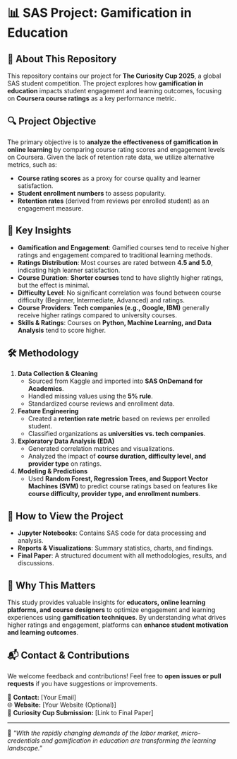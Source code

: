 # 📊 SAS Project: Gamification in Education

## 🎯 About This Repository
This repository contains our project for **The Curiosity Cup 2025**, a global SAS student competition. The project explores how **gamification in education** impacts student engagement and learning outcomes, focusing on **Coursera course ratings** as a key performance metric.

## 🔍 Project Objective
The primary objective is to **analyze the effectiveness of gamification in online learning** by comparing course rating scores and engagement levels on Coursera. Given the lack of retention rate data, we utilize alternative metrics, such as:
- **Course rating scores** as a proxy for course quality and learner satisfaction.
- **Student enrollment numbers** to assess popularity.
- **Retention rates** (derived from reviews per enrolled student) as an engagement measure.

## 📌 Key Insights
- **Gamification and Engagement**: Gamified courses tend to receive higher ratings and engagement compared to traditional learning methods.
- **Ratings Distribution**: Most courses are rated between **4.5 and 5.0**, indicating high learner satisfaction.
- **Course Duration**: **Shorter courses** tend to have slightly higher ratings, but the effect is minimal.
- **Difficulty Level**: No significant correlation was found between course difficulty (Beginner, Intermediate, Advanced) and ratings.
- **Course Providers**: **Tech companies (e.g., Google, IBM)** generally receive higher ratings compared to university courses.
- **Skills & Ratings**: Courses on **Python, Machine Learning, and Data Analysis** tend to score higher.

## 🛠 Methodology
1. **Data Collection & Cleaning**
   - Sourced from Kaggle and imported into **SAS OnDemand for Academics**.
   - Handled missing values using the **5% rule**.
   - Standardized course reviews and enrollment data.
2. **Feature Engineering**
   - Created a **retention rate metric** based on reviews per enrolled student.
   - Classified organizations as **universities vs. tech companies**.
3. **Exploratory Data Analysis (EDA)**
   - Generated correlation matrices and visualizations.
   - Analyzed the impact of **course duration, difficulty level, and provider type** on ratings.
4. **Modeling & Predictions**
   - Used **Random Forest, Regression Trees, and Support Vector Machines (SVM)** to predict course ratings based on features like **course difficulty, provider type, and enrollment numbers**.

## 📂 How to View the Project
- **Jupyter Notebooks**: Contains SAS code for data processing and analysis.
- **Reports & Visualizations**: Summary statistics, charts, and findings.
- **Final Paper**: A structured document with all methodologies, results, and discussions.

## 🚀 Why This Matters
This study provides valuable insights for **educators, online learning platforms, and course designers** to optimize engagement and learning experiences using **gamification techniques**. By understanding what drives higher ratings and engagement, platforms can **enhance student motivation and learning outcomes**.

## 📬 Contact & Contributions
We welcome feedback and contributions! Feel free to **open issues or pull requests** if you have suggestions or improvements.

📧 **Contact:** [Your Email]  
🌐 **Website:** [Your Website (Optional)]  
📄 **Curiosity Cup Submission:** [Link to Final Paper]

---

🔖 *"With the rapidly changing demands of the labor market, micro-credentials and gamification in education are transforming the learning landscape."*
